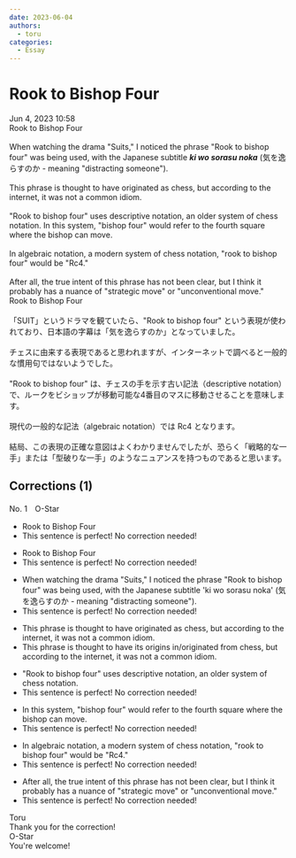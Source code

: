 ```yaml
---
date: 2023-06-04
authors:
  - toru
categories:
  - Essay
---
```


<h1 id="subject_show">Rook to Bishop Four</h1>
<div class="date">Jun 4, 2023 10:58</div>
<div id="post"><div id="body_show_ori">
Rook to Bishop Four<br/><br/>When watching the drama "Suits," I noticed the phrase "Rook to bishop four" was being used, with the Japanese subtitle <strong><em>ki wo sorasu noka</em></strong> (気を逸らすのか - meaning "distracting someone").<br/><br/>This phrase is thought to have originated as chess, but according to the internet, it was not a common idiom.<br/><br/>"Rook to bishop four" uses descriptive notation, an older system of chess notation. In this system, "bishop four" would refer to the fourth square where the bishop can move.<br/><br/>In algebraic notation, a modern system of chess notation, "rook to bishop four" would be "Rc4."<br/><br/>After all, the true intent of this phrase has not been clear, but I think it probably has a nuance of "strategic move" or "unconventional move."
</div></div>

<!-- more -->

<div id="post_ja"><div id="body_show_mo">
Rook to Bishop Four<br/><br/>「SUIT」というドラマを観ていたら、"Rook to bishop four" という表現が使われており、日本語の字幕は「気を逸らすのか」となっていました。<br/><br/>チェスに由来する表現であると思われますが、インターネットで調べると一般的な慣用句ではないようでした。<br/><br/>"Rook to bishop four" は、チェスの手を示す古い記法（descriptive notation）で、ルークをビショップが移動可能な4番目のマスに移動させることを意味します。<br/><br/>現代の一般的な記法（algebraic notation）では Rc4 となります。<br/><br/>結局、この表現の正確な意図はよくわかりませんでしたが、恐らく「戦略的な一手」または「型破りな一手」のようなニュアンスを持つものであると思います。
</div></div>

## Corrections (1)
<div id="block"><div class="first_name"> No. 1　<span class="just_name">O-Star</span></div><div id="block2">
<ul class="correction_field">
<li class="incorrect">Rook to Bishop Four</li>
<li class="corrected perfect">This sentence is perfect! No correction needed!</li>
</ul>
<ul class="correction_field">
<li class="incorrect">Rook to Bishop Four</li>
<li class="corrected perfect">This sentence is perfect! No correction needed!</li>
</ul>
<ul class="correction_field">
<li class="incorrect">When watching the drama "Suits," I noticed the phrase "Rook to bishop four" was being used, with the Japanese subtitle 'ki wo sorasu noka' (気を逸らすのか - meaning "distracting someone").</li>
<li class="corrected perfect">This sentence is perfect! No correction needed!</li>
</ul>
<ul class="correction_field">
<li class="incorrect">This phrase is thought to have originated as chess, but according to the internet, it was not a common idiom.</li>
<li class="corrected correct">
This phrase is thought to have <span class="f_blue">its origins in/originated <span class="f_bold">from</span> </span>chess, but according to the internet, it was not a common idiom.
</li>
</ul>
<ul class="correction_field">
<li class="incorrect">"Rook to bishop four" uses descriptive notation, an older system of chess notation.</li>
<li class="corrected perfect">This sentence is perfect! No correction needed!</li>
</ul>
<ul class="correction_field">
<li class="incorrect">In this system, "bishop four" would refer to the fourth square where the bishop can move.</li>
<li class="corrected perfect">This sentence is perfect! No correction needed!</li>
</ul>
<ul class="correction_field">
<li class="incorrect">In algebraic notation, a modern system of chess notation, "rook to bishop four" would be "Rc4."</li>
<li class="corrected perfect">This sentence is perfect! No correction needed!</li>
</ul>
<ul class="correction_field">
<li class="incorrect">After all, the true intent of this phrase has not been clear, but I think it probably has a nuance of "strategic move" or "unconventional move."</li>
<li class="corrected perfect">This sentence is perfect! No correction needed!</li>
</ul>
</div><div class="name"><span class="just_name">Toru</span><br>
Thank you for the correction!
</div>
<div class="name"><span class="just_name">O-Star</span><br>
You're welcome!
</div>
</div>
